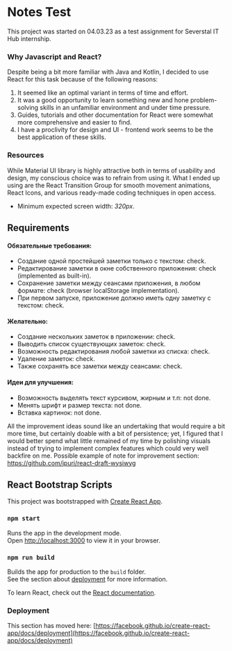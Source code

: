 # Notes Test

This project was started on 04.03.23 as a test assignment for Severstal IT Hub internship.

### Why Javascript and React?

Despite being a bit more familiar with Java and Kotlin, I decided to use React for this task because of the following reasons:
1. It seemed like an optimal variant in terms of time and effort.
2. It was a good opportunity to learn something new and hone problem-solving skills in an unfamiliar environment and under time pressure.
3. Guides, tutorials and other documentation for React were somewhat more comprehensive and easier to find.
4. I have a proclivity for design and UI - frontend work seems to be the best application of these skills.

### Resources

While Material UI library is highly attractive both in terms of usability and design,
my conscious choice was to refrain from using it. What I ended up using are the React Transition Group
for smooth movement animations, React Icons, and various ready-made coding techniques in open access.

- Minimum expected screen width: *320px*.

## Requirements

#### Обязательные требования:
- Создание одной простейшей заметки только с текстом: check.
- Редактирование заметки в окне собственного приложения: check (implemented as built-in).
- Сохранение заметки между сеансами приложения, в любом формате: check (browser localStorage implementation).
- При первом запуске, приложение должно иметь одну заметку с текстом: check.

#### Желательно:
- Создание нескольких заметок в приложении: check.
- Выводить список существующих заметок: check.
- Возможность редактирования любой заметки из списка: check.
- Удаление заметок: check.
- Также сохранять все заметки между сеансами: check.

#### Идеи для улучшения:
- Возможность выделять текст курсивом, жирным и т.п: not done.
- Менять шрифт и размер текста: not done.
- Вставка картинок: not done.

All the improvement ideas sound like an undertaking that would require a bit more time, 
but certainly doable with a bit of persistence; yet, I figured that I would better spend what little remained of my time
by polishing visuals instead of trying to implement complex features which could very well backfire on me.
Possible example of note for improvement section: https://github.com/jpuri/react-draft-wysiwyg

## React Bootstrap Scripts

This project was bootstrapped with [Create React App](https://github.com/facebook/create-react-app).

### `npm start`

Runs the app in the development mode.\
Open [http://localhost:3000](http://localhost:3000) to view it in your browser.

### `npm run build`

Builds the app for production to the `build` folder.\
See the section about [deployment](https://facebook.github.io/create-react-app/docs/deployment) for more information.

To learn React, check out the [React documentation](https://reactjs.org/).

### Deployment

This section has moved here: [https://facebook.github.io/create-react-app/docs/deployment](https://facebook.github.io/create-react-app/docs/deployment)